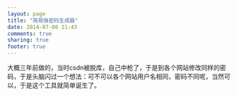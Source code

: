 ```yaml
---
layout: page
title: "简易强密码生成器"
date: 2014-07-08 21:43
comments: true
sharing: true
footer: true
---
```


大概三年前做的，当时csdn被脱库，自己中枪了，于是到各个网站修改同样的密码，于是头脑闪过一个想法：可不可以各个网站用户名相同，密码不同呢，当然可以，于是这个工具就简单诞生了。

<html>
<script language="javascript" src="http://toolite.sinaapp.com/php/md5.js"></script>
<script language="javascript">
			
			function get_input(){
				var input=document.getElementsByName("plain_code")[0].value;	
				return input;	
			}	
				
			function encryption_md5_salt(){
				var salt="duchengyi";
				var input=get_input();
				var encrypted=hex_md5(input+salt);
				encrypted=encrypted.substring(2,14);
				return encrypted;
			}
				
			function display_result(){
				var result=encryption_md5_salt();
				document.getElementsByName("result")[0].value=result;			
			}
			
			function clear_tips(){
				document.getElementsByName("plain_code")[0].value="";			
			}
		</script>	
		
<p>使用说明：将你的未处理的密码输入第一个文本框，然后点击按钮获取特殊处理的密码，随后将特殊密码作为密码修改或注册.如新浪微博的明码为weibo_123,对应的强密码是3333c43317eb,百度的明码为baidu_123,则强密码为15f82514c5ee</p>
<p></p>
<p>请在下面输入您的简单密码</p>
<p><input type="text" name="plain_code" id="plain_code"  onclick="clear_tips()">
<input type="button" id="make_word" value="转换强密码" onclick="display_result()"></p>
<p><input type="text" name="result">复制左侧密码</p>

</html>

独立应用地址：http://toolite.sinaapp.com/php/salty_encryption.html
